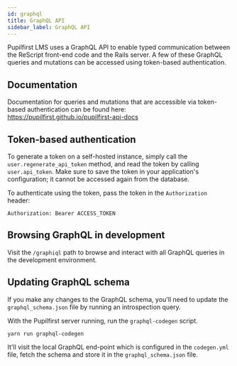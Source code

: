 ```yaml
---
id: graphql
title: GraphQL API
sidebar_label: GraphQL API
---
```


Pupilfirst LMS uses a GraphQL API to enable typed communication between the ReScript front-end code and the Rails
server. A few of these GraphQL queries and mutations can be accessed using token-based authentication.

## Documentation

Documentation for queries and mutations that are accessible via token-based authentication can be found here:
https://pupilfirst.github.io/pupilfirst-api-docs

## Token-based authentication

To generate a token on a self-hosted instance, simply call the `user.regenerate_api_token` method, and read the token
by calling `user.api_token`. Make sure to save the token in your application's configuration; it cannot be accessed
again from the database.

To authenticate using the token, pass the token in the `Authorization` header:

```
Authorization: Bearer ACCESS_TOKEN
```

## Browsing GraphQL in development

Visit the `/graphiql` path to browse and interact with all GraphQL queries in the development environment.

## Updating GraphQL schema

If you make any changes to the GraphQL schema, you'll need to update the `graphql_schema.json` file by running an
introspection query.

With the Pupilfirst server running, run the `graphql-codegen` script.

    yarn run graphql-codegen

It'll visit the local GraphQL end-point which is configured in the `codegen.yml` file, fetch the schema and store it in
the `graphql_schema.json` file.
